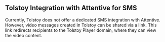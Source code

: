 ## Tolstoy Integration with Attentive for SMS

Currently, Tolstoy does not offer a dedicated SMS integration with Attentive. However, video messages created in Tolstoy can be shared via a link. This link redirects recipients to the Tolstoy Player domain, where they can view the video content.